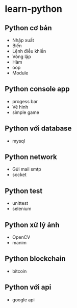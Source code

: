 # learn-python

## Python cơ bản

- Nhập xuất
- Biến
- Lệnh điều khiển
- Vòng lặp
- Hàm
- oop
- Module

## Python console app

- progess bar
- Vẽ hình
- simple game

## Python với database

- mysql

## Python network

- Gửi mail smtp
- socket

## Python test

- unittest
- selenium

## Python xử lý ảnh

- OpenCV
- manim

## Python blockchain

- bitcoin

## Python với api

- google api
